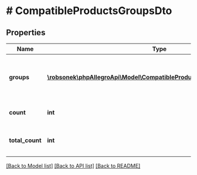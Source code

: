 # # CompatibleProductsGroupsDto

## Properties

Name | Type | Description | Notes
------------ | ------------- | ------------- | -------------
**groups** | [**\robsonek\phpAllegroApi\Model\CompatibleProductsGroupsDtoGroupsInner[]**](CompatibleProductsGroupsDtoGroupsInner.md) | List of groups for given type of compatible products. | [optional]
**count** | **int** | Number of returned elements. | [optional]
**total_count** | **int** | Total number of available elements. | [optional]

[[Back to Model list]](../../README.md#models) [[Back to API list]](../../README.md#endpoints) [[Back to README]](../../README.md)

